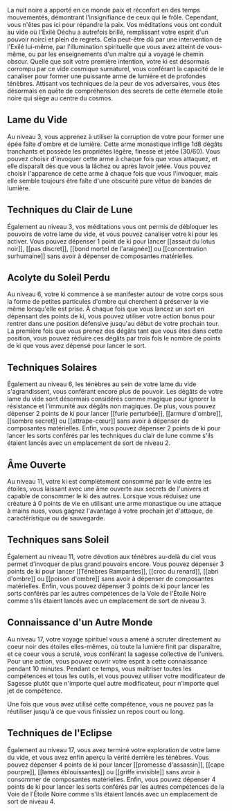 La nuit noire a apporté en ce monde paix et réconfort en des temps mouvementés, démontrant l'insignifiance de ceux qui le frôle. Cependant, vous n'êtes pas ici pour répandre la paix. Vos méditations vous ont conduit au vide où l'Exilé Déchu a autrefois brillé, remplissant votre esprit d'un pouvoir noirci et plein de regrets. Cela peut-être dû par une intervention de l'Exilé lui-même, par l'illumination spirituelle que vous avez atteint de vous-même, ou par les enseignements d'un maître qui a voyagé le chemin obscur. Quelle que soit votre première intention, votre ki est désormais corrompu par ce vide cosmique surnaturel, vous conférant la capacité de le canaliser pour former une puissante arme de lumière et de profondes ténèbres.  Attisant vos techniques de la peur de vos adversaires, vous êtes désormais en quête de compréhension des secrets de cette éternelle étoile noire qui siège au centre du cosmos.

## Lame du Vide

Au niveau 3, vous apprenez à utiliser la corruption de votre pour former une épée faîte d'ombre et de lumière. Cette arme monastique inflige 1d8 dégâts tranchants et possède les propriétés légère, finesse et jetée (30/60). Vous pouvez choisir d'invoquer cette arme à chaque fois que vous attaquez, et elle disparaît dès que vous la lâchez ou après lavoir jetée. Vous pouvez choisir l'apparence de cette arme à chaque fois que vous l'invoquer, mais elle semble toujours être faîte d'une obscurité pure vêtue de bandes de lumière.

## Techniques du Clair de Lune

Également au niveau 3, vos méditations vous ont permis de débloquer les pouvoirs de votre lame du vide, et vous pouvez canaliser votre ki pour les activer. Vous pouvez dépenser 1 point de ki pour lancer [[assaut du lotus noir]], [[pas discret]], [[bond mortel de l'araignée]] ou [[concentration surhumaine]] sans avoir à dépenser de composantes matérielles.

## Acolyte du Soleil Perdu

Au niveau 6, votre ki commence à se manifester autour de votre corps sous la forme de petites particules d'ombre qui cherchent à préserver la vie même lorsqu'elle est prise. À chaque fois que vous lancez un sort en dépensant des points de ki, vous pouvez utiliser votre action bonus pour rentrer dans une position défensive jusqu'au début de votre prochain tour. La première fois que vous prenez des dégâts tant que vous êtes dans cette position, vous pouvez réduire ces dégâts par trois fois le nombre de points de ki que vous avez dépensé pour lancer le sort.

## Techniques Solaires

Également au niveau 6, les ténèbres au sein de votre lame du vide s'agrandissent, vous conférant encore plus de pouvoir. Les dégâts de votre lame du vide sont désormais considérés comme magique pour ignorer la résistance et l'immunité aux dégâts non magiques. De plus, vous pouvez dépenser 2 points de ki pour lancer [[furie perturbée]], [[armure d'ombre]], [[sombre secret]] ou [[attrape-cœur]] sans avoir à dépenser de composantes matérielles. Enfin, vous pouvez dépenser 2 points de ki pour lancer les sorts conférés par les techniques du clair de lune comme s'ils étaient lancés avec un emplacement de sort de niveau 2.

## Âme Ouverte

Au niveau 11, votre ki est complètement consommé par le vide entre les étoiles, vous laissant avec une âme ouverte aux secrets de l'univers et capable de consommer le ki des autres. Lorsque vous réduisez une créature à 0 points de vie en utilisant une arme monastique ou une attaque à mains nues, vous gagnez l'avantage à votre prochain jet d'attaque, de caractéristique ou de sauvegarde.

## Techniques sans Soleil

Également au niveau 11, votre dévotion aux ténèbres au-delà du ciel vous permet d'invoquer de plus grand pouvoirs encore. Vous pouvez dépenser 3 points de ki pour lancer [[Ténèbres Rampantes]], [[croc du renard]], [[abri d'ombre]] ou [[poison d'ombre]] sans avoir à dépenser de composantes matérielles. Enfin, vous pouvez dépenser 3 points de ki pour lancer les sorts conférés par les autres compétences de la Voie de l'Étoile Noire comme s'ils étaient lancés avec un emplacement de sort de niveau 3.

## Connaissance d'un Autre Monde

Au niveau 17, votre voyage spirituel vous a amené à scruter directement au coeur noir des étoiles elles-mêmes, où toute la lumière finit par disparaître, et ce coeur vous a scruté, vous conférant la sagesse collective de l'univers. Pour une action, vous pouvez ouvrir votre esprit à cette connaissance pendant 10 minutes. Pendant ce temps, vous maîtriser toutes les compétences et tous les outils, et vous pouvez utiliser votre modificateur de Sagesse plutôt que n'importe quel autre modificateur, pour n'importe quel jet de compétence.

Une fois que vous avez utilisé cette compétence, vous ne pouvez pas la réutiliser jusqu'à ce que vous finissiez un repos court ou long.

## Techniques de l'Eclipse

Également au niveau 17, vous avez terminé votre exploration de votre lame du vide, et vous avez enfin aperçu la vérité derrière les ténèbres. Vous pouvez dépenser 4 points de ki pour lancer [[promesse d'assassin]], [[cape pourpre]], [[lames éblouissantes]] ou [[griffe invisible]] sans avoir à consommer de composantes matérielles. Enfin, vous pouvez dépenser 4 points de ki pour lancer les sorts conférés par les autres compétences de la Voie de l'Étoile Noire comme s'ils étaient lancés avec un emplacement de sort de niveau 4.
